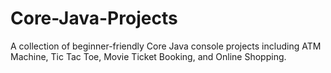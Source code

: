 # Core-Java-Projects
A collection of beginner-friendly Core Java console projects including ATM Machine, Tic Tac Toe, Movie Ticket Booking, and Online Shopping.

